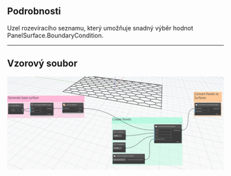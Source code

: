 ## Podrobnosti
Uzel rozevíracího seznamu, který umožňuje snadný výběr hodnot PanelSurface.BoundaryCondition.
___
## Vzorový soubor

![ByCrossSplitSquares](./GeometryUIWpf.PanelSurfaceBoundaryConditionDropDown_img.jpg)
